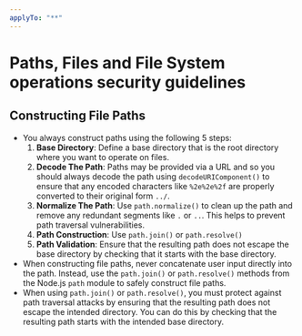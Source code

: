```yaml
---
applyTo: "**"
---
```


# Paths, Files and File System operations security guidelines

## Constructing File Paths

- You always construct paths using the following 5 steps:
  1. **Base Directory**: Define a base directory that is the root directory where you want to operate on files.
  2. **Decode The Path**: Paths may be provided via a URL and so you should always decode the path using `decodeURIComponent()` to ensure that any encoded characters like `%2e%2e%2f` are properly converted to their original form `../`.
  3. **Normalize The Path**: Use `path.normalize()` to clean up the path and remove any redundant segments like `.` or `..`. This helps to prevent path traversal vulnerabilities.
  4. **Path Construction**: Use `path.join()` or `path.resolve()`
  5. **Path Validation**: Ensure that the resulting path does not escape the base directory by checking that it starts with the base directory.
- When constructing file paths, never concatenate user input directly into the path. Instead, use the `path.join()` or `path.resolve()` methods from the Node.js `path` module to safely construct file paths.
- When using `path.join()` or `path.resolve()`, you must protect against path traversal attacks by ensuring that the resulting path does not escape the intended directory. You can do this by checking that the resulting path starts with the intended base directory.
